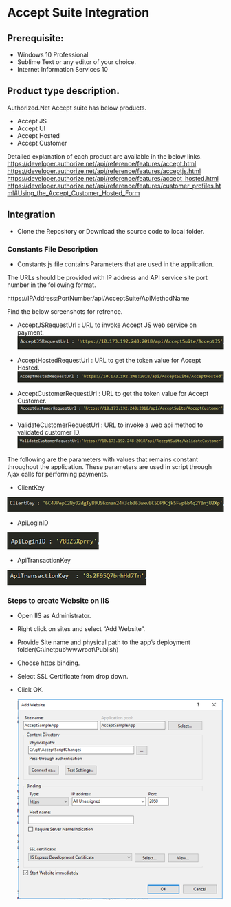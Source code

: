 # Accept Suite Integration

## Prerequisite:
*	Windows 10 Professional
*	Sublime Text or any editor of your choice.
*	Internet Information Services 10

## Product type description.

Authorized.Net Accept suite has below products.
*	Accept JS
*	Accept UI
*	Accept Hosted
*	Accept Customer

Detailed explanation of each product are available in the below links.
https://developer.authorize.net/api/reference/features/accept.html
https://developer.authorize.net/api/reference/features/acceptjs.html
https://developer.authorize.net/api/reference/features/accept_hosted.html
https://developer.authorize.net/api/reference/features/customer_profiles.html#Using_the_Accept_Customer_Hosted_Form

## Integration

* Clone the Repository or Download the source code to local folder.

### Constants File Description

* Constants.js file contains Parameters that are used in the application.

The URLs should be provided with IP address and API service site port number in the following format.

https://IPAddress:PortNumber/api/AcceptSuite/ApiMethodName

Find the below screenshots for refrence.

* AcceptJSRequestUrl : URL to invoke Accept JS web service on payment.
![Image of AcceptJSRequestUrl](Github-Images/AcceptJSRequestUrl.PNG)

* AcceptHostedRequestUrl : URL to get the token value for Accept Hosted.
![Image of HostedRequestUrl](Github-Images/HostedRequestUrl.PNG)

* AcceptCustomerRequestUrl : URL to get the token value for Accept Customer.
![Image of CustomerRequestUrl](Github-Images/CustomerRequestUrl.PNG)

* ValidateCustomerRequestUrl : URL to invoke a web api method to validated customer ID.
![Image of ValidateCustomerUrl](Github-Images/ValidateCustomerUrl.PNG) 

 
The following are the parameters with values that remains constant throughout the application. These parameters are used in script through Ajax calls for performing payments.

* ClientKey 

![Image of keys](Github-Images/clientKey.PNG)

* ApiLoginID

![Image of keys](Github-Images/apiLogin.PNG)

* ApiTransactionKey

![Image of keys](Github-Images/apiTransactionKey.PNG)



### Steps to create Website on IIS

*	Open IIS as Administrator.

*	Right click on sites and select “Add Website”. 

*	Provide Site name and physical path to the app’s deployment folder(C:\inetpub\wwwroot\Publish)

*	Choose https binding.

* 	Select SSL Certificate from drop down.

*   Click OK.

	![Image of Add-Website](Github-Images/iisSite.PNG)